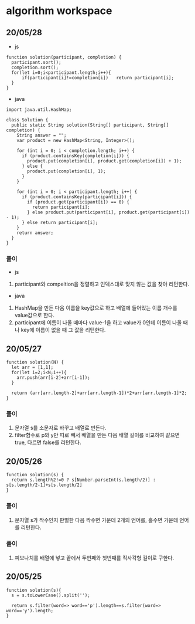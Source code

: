 # algorithm workspace

## 20/05/28

- js
```
function solution(participant, completion) {
  participant.sort();
  completion.sort();
  for(let i=0;i<participant.length;i++){
      if(participant[i]!=completion[i])   return participant[i];
  }
}
```

- java

```
import java.util.HashMap;

class Solution {
  public static String solution(String[] participant, String[] completion) {
    String answer = "";
    var product = new HashMap<String, Integer>();

    for (int i = 0; i < completion.length; i++) {
      if (product.containsKey(completion[i])) {
        product.put(completion[i], product.get(completion[i]) + 1);
      } else {
        product.put(completion[i], 1);
      }
    }

    for (int i = 0; i < participant.length; i++) {
      if (product.containsKey(participant[i])) {
        if (product.get(participant[i]) == 0) {
          return participant[i];
        } else product.put(participant[i], product.get(participant[i]) - 1);
      } else return participant[i];
    }
    return answer;
  }
}
```

### 풀이

- js 
1. participant와 compeltion을 정렬하고 인덱스대로 맞지 않는 값을 찾아 리턴한다.

- java
1. HashMap을 만든 다음 이름을 key값으로 하고 배열에 들어있는 이름 개수를 value값으로 한다.
2. participant에 이름이 나올 때마다 value-1을 하고 value가 0인데 이름이 나올 때나 key에 이름이 없을 때 그 값을 리턴한다.


## 20/05/27
```
function solution(N) {
  let arr = [1,1];
  for(let i=2;i<N;i++){
    arr.push(arr[i-2]+arr[i-1]);
  }
  
  return (arr[arr.length-2]+arr[arr.length-1])*2+arr[arr.length-1]*2;
}
```

### 풀이
1. 문자열 s를 소문자로 바꾸고 배열로 만든다.
2. filter함수로 p와 y만 따로 빼서 배열을 만든 다음 배열 길이를 비교하여 같으면 true, 다르면 false를 리턴한다.

## 20/05/26
```
function solution(s) {
  return s.length%2!=0 ? s[Number.parseInt(s.length/2)] : s[s.length/2-1]+s[s.length/2]
}
```

### 풀이
1. 문자열 s가 짝수인지 판별한 다음 짝수면 가운데 2개의 언어를, 홀수면 가운데 언어를 리턴한다.



### 풀이
1. 피보나치를 배열에 넣고 끝에서 두번째와 첫번째를 직사각형 길이로 구한다.

## 20/05/25
```
function solution(s){
  s = s.toLowerCase().split('');  
   
  return s.filter(word=> word=='p').length==s.filter(word=> word=='y').length;
}

```
